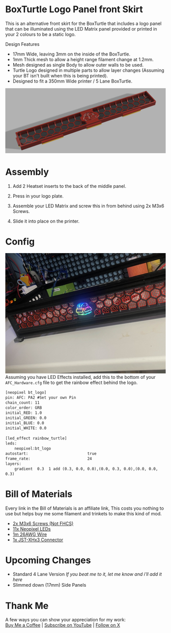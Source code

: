 BoxTurtle Logo Panel front Skirt
===
This is an alternative front skirt for the BoxTurtle that includes a logo panel that can be illuminated using the LED Matrix panel provided or printed in your 2 colours to be a static logo.

Design Features
 - 17mm Wide, leaving 3mm on the inside of the BoxTurtle.
 - 1mm Thick mesh to allow a height range filament change at 1.2mm.
 - Mesh designed as single Body to allow outer walls to be used.
 - Turtle Logo designed in multiple parts to allow layer changes (Assuming your BT isn't built when this is being printed).
 - Designed to fit a 350mm Wide printer / 5 Lane BoxTurtle.

![Render](./Images/render.png)

Assembly
===
1. Add 2 Heatset inserts to the back of the middle panel.

2. Press in your logo plate.

3. Assemble your LED Matrix and screw this in from behind using 2x M3x6 Screws.

4. Slide it into place on the printer.

Config
===
![Photo](./Images/photo_led.jpg)
Assuming you have LED Effects installed, add this to the bottom of your `AFC_Hardware.cfg` file to get the rainbow effect behind the logo.
```
[neopixel bt_logo]
pin: AFC: PA2 #Set your own Pin
chain_count: 11
color_order: GRB
initial_RED: 1.0
initial_GREEN: 0.0
initial_BLUE: 0.0
initial_WHITE: 0.0

[led_effect rainbow_turtle]
leds:
    neopixel:bt_logo
autostart:                          true
frame_rate:                         24
layers:
    gradient  0.3  1 add (0.3, 0.0, 0.0),(0.0, 0.3, 0.0),(0.0, 0.0, 0.3)
```

Bill of Materials
===
Every link in the Bill of Materials is an affiliate link, This costs you nothing to use but helps buy me some filament and trinkets to make this kind of mod.

 - [2x M3x6 Screws (Not FHCS)](https://s.click.aliexpress.com/e/_DEccKQd)
 - [11x Neopixel LEDs](https://s.click.aliexpress.com/e/_DEccKQd)
 - [1m 26AWG Wire](https://s.click.aliexpress.com/e/_Dcg8I5b)
 - [1x JST-XHx3 Connector](https://s.click.aliexpress.com/e/_DE6E8Rn)

Upcoming Changes
===
 - Standard 4 Lane Version *If you beat me to it, let me know and i'll add it here*
 - Slimmed down (17mm) Side Panels

Thank Me
===
A few ways you can show your appreciation for my work:\
[Buy Me a Coffee](https://buymeacoffee.com/makermylo) | [Subscribe on YouTube](https://www.youtube.com/@makermylo) | [Follow on X](https://x.com/MakerMylo)

